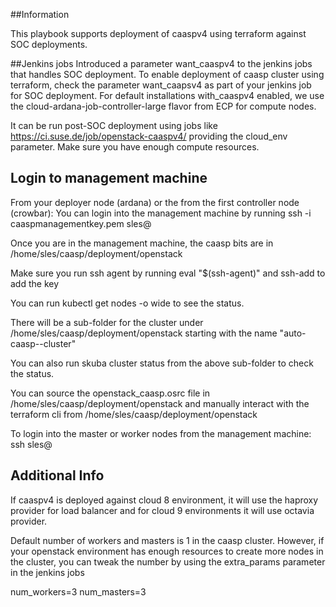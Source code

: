 ##Information

This playbook supports deployment of caaspv4 using terraform against SOC deployments.

##Jenkins jobs 
Introduced a parameter want_caaspv4 to the jenkins jobs that handles SOC deployment. To enable deployment of 
caasp cluster using terraform, check the parameter want_caapsv4 as part of your jenkins job for SOC deployment.
For default installations with_caaspv4 enabled, we use the cloud-ardana-job-controller-large flavor from ECP 
for compute nodes.
 
It can be run post-SOC deployment using jobs like https://ci.suse.de/job/openstack-caaspv4/ 
providing the cloud_env parameter. Make sure you have enough compute resources.

## Login to management machine
From your deployer node (ardana) or the from the first controller node (crowbar):
You can login into the management machine by running 
ssh -i caaspmanagementkey.pem sles@<managementmachinefloatingip>

Once you are in the management machine, the caasp bits are in /home/sles/caasp/deployment/openstack

Make sure you run ssh agent by running eval "$(ssh-agent)" and ssh-add to add the key

You can run kubectl get nodes -o wide to see the status.

There will be a sub-folder for the cluster under /home/sles/caasp/deployment/openstack starting with the name 
"auto-caasp-<timestamp>-cluster"

You can also run skuba cluster status from the above sub-folder to check the status.

You can source the openstack_caasp.osrc file in /home/sles/caasp/deployment/openstack and 
manually interact with the terraform cli from /home/sles/caasp/deployment/openstack

To login into the master or worker nodes from the management machine: ssh sles@<floatingipofthenode>

## Additional Info

If caaspv4 is deployed against cloud 8 environment, it will use the haproxy provider for load balancer and for cloud 9 
environments it will use octavia provider.

Default number of workers and masters is 1 in the caasp cluster. However, if your openstack environment has enough 
resources to create more nodes in the cluster, you can tweak the number by using the extra_params parameter in the jenkins
jobs

num_workers=3
num_masters=3 
